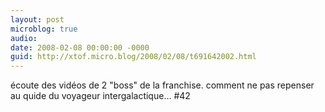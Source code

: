 ```yaml
---
layout: post
microblog: true
audio: 
date: 2008-02-08 00:00:00 -0000
guid: http://xtof.micro.blog/2008/02/08/t691642002.html
---
```

écoute des vidéos de 2 "boss" de la franchise. comment ne pas repenser au quide du voyageur intergalactique... #42
